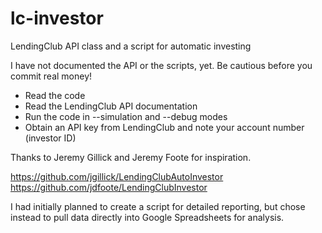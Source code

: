 # lc-investor
LendingClub API class and a script for automatic investing

I have not documented the API or the scripts, yet. Be cautious before you commit real money!
- Read the code
- Read the LendingClub API documentation
- Run the code in --simulation and --debug modes
- Obtain an API key from LendingClub and note your account number (investor ID)

Thanks to Jeremy Gillick and Jeremy Foote for inspiration.

https://github.com/jgillick/LendingClubAutoInvestor
https://github.com/jdfoote/LendingClubInvestor

I had initially planned to create a script for detailed reporting,
but chose instead to pull data directly into Google Spreadsheets for analysis.
